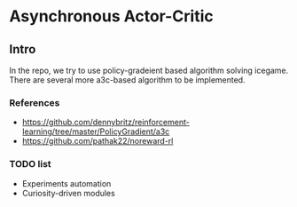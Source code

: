 # Asynchronous Actor-Critic

## Intro
In the repo, we try to use policy-gradeient based algorithm solving icegame. There are several more a3c-based algorithm to be implemented.

### References
* https://github.com/dennybritz/reinforcement-learning/tree/master/PolicyGradient/a3c
* https://github.com/pathak22/noreward-rl

### TODO list
* Experiments automation
* Curiosity-driven modules
